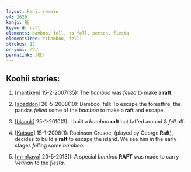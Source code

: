 ```yaml
---
layout: kanji-remain
v4: 2629
kanji: 筏
keyword: raft
elements: bamboo, fell, to fell, person, fiesta
elementsTree: t(bamboo, fell)
strokes: 12
on-yomi: バツ
permalink: /筏/
---
```


## Koohii stories: 

1) [<a href="http://kanji.koohii.com/profile/mantixen">mantixen</a>] 15-2-2007(35): The <em>bamboo</em> was <em>felled</em> to make a<strong> raft</strong>.

2) [<a href="http://kanji.koohii.com/profile/abaddon">abaddon</a>] 26-5-2008(10): Bamboo, fell: To escape the forestfire, the pandas <em>felled</em> some of the <em>bamboo</em> to make a<strong> raft</strong> and escape.

3) [<a href="http://kanji.koohii.com/profile/blannk">blannk</a>] 25-1-2010(3): I built a <em>bamboo</em><strong> raft</strong> but faffed around &amp; <em>fell</em> off.

4) [<a href="http://kanji.koohii.com/profile/Katsuo">Katsuo</a>] 15-1-2008(1): Robinson Crusoe, (played by George<strong> Raft</strong>), decides to build a<strong> raft</strong> to escape the island. We see him in the early stages <em>fell</em>ing some <em>bamboo</em>.

5) [<a href="http://kanji.koohii.com/profile/mirnkaya">mirnkaya</a>] 20-5-2013(): A special <em>bamboo</em><strong> RAFT</strong> was made to carry <em>Vetinari</em> to the <em>fiesta</em>.

